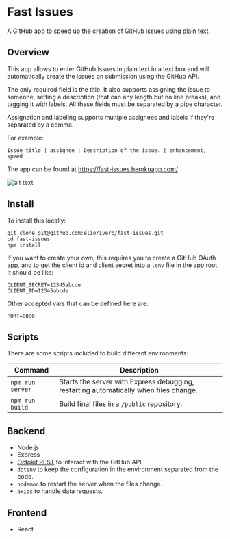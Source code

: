 # Fast Issues

A GitHub app to speed up the creation of GitHub issues using plain text.


## Overview

This app allows to enter GitHub issues in plain text in a text box and will automatically create the issues on submission using the GitHub API.

The only required field is the title. It also supports assigning the issue to someone, setting a description (that can any length but no line breaks), and tagging it with labels. All these fields must be separated by a pipe character.

Assignation and labeling supports multiple assignees and labels if they're separated by a comma.

For example:

```
Issue title | assignee | Description of the issue. | enhancement, speed
```

The app can be found at https://fast-issues.herokuapp.com/

![alt text](https://elio.blog/wp-content/uploads/2020/05/Screen-Shot-2020-05-01-at-13.41.20.png "Fast Issues")


## Install

To install this locally:

```
git clone git@github.com:eliorivero/fast-issues.git
cd fast-issues
npm install
```

If you want to create your own, this requires you to create a GitHub OAuth app, and to get the client id and client secret into a `.env` file in the app root. It should be like:

```
CLIENT_SECRET=12345abcde
CLIENT_ID=12345abcde
```

Other accepted vars that can be defined here are:

```
PORT=8080
```

## Scripts

There are some scripts included to build different environments:


| Command | Description |
|---------------|--------------------------------------------------|
|`npm run server`| Starts the server with Express debugging, restarting automatically when files change. |
|`npm run build`| Build final files in a `/public` repository. |


## Backend

- Node.js
- Express
- [Octokit REST](https://octokit.github.io/rest.js) to interact with the GitHub API
- `dotenv` to keep the configuration in the environment separated from the code.
- `nodemon` to restart the server when the files change.
- `axios` to handle data requests.

## Frontend

- React
